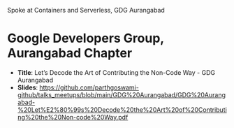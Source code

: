 Spoke at Containers and Serverless, GDG Aurangabad

# Google Developers Group, Aurangabad Chapter

- **Title**: Let’s Decode the Art of Contributing the Non-Code Way - GDG Aurangabad
- **Slides**: https://github.com/parthgoswami-github/talks_meetups/blob/main/GDG%20Aurangabad/GDG%20Aurangabad-%20Let%E2%80%99s%20Decode%20the%20Art%20of%20Contributing%20the%20Non-code%20Way.pdf
